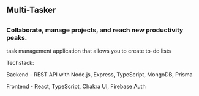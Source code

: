 <h2> Multi-Tasker <h2>
   <h3>
Collaborate, manage projects, and reach new productivity peaks.	   
</h3>
	<p>task management application that allows you to create to-do lists </p>
Techstack: 
		
Backend - REST API with Node.js, Express, TypeScript, MongoDB, Prisma 
		
Frontend - React, TypeScript, Chakra UI, Firebase Auth 
</h3>



